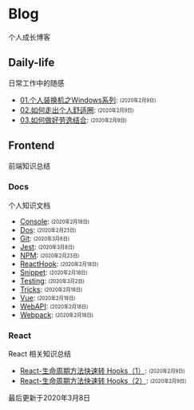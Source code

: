 
# Blog
个人成长博客


## Daily-life
日常工作中的随感

- [01.个人装换机之Windows系列](/daily-life/01.%E4%B8%AA%E4%BA%BA%E8%A3%85%E6%8D%A2%E6%9C%BA%E4%B9%8BWindows%E7%B3%BB%E5%88%97.md): <sub><sup>(2020年2月9日)</sup></sub>
- [02.如何走出个人舒适圈](/daily-life/02.%E5%A6%82%E4%BD%95%E8%B5%B0%E5%87%BA%E4%B8%AA%E4%BA%BA%E8%88%92%E9%80%82%E5%9C%88.md): <sub><sup>(2020年2月9日)</sup></sub>
- [03.如何做好劳逸结合](/daily-life/03.%E5%A6%82%E4%BD%95%E5%81%9A%E5%A5%BD%E5%8A%B3%E9%80%B8%E7%BB%93%E5%90%88.md): <sub><sup>(2020年2月9日)</sup></sub>

## Frontend
前端知识总结


### Docs
个人知识文档

- [Console](/frontend/docs/Console.md): <sub><sup>(2020年2月18日)</sup></sub>
- [Dos](/frontend/docs/Dos.md): <sub><sup>(2020年2月23日)</sup></sub>
- [Git](/frontend/docs/Git.md): <sub><sup>(2020年3月6日)</sup></sub>
- [Jest](/frontend/docs/Jest.md): <sub><sup>(2020年3月8日)</sup></sub>
- [NPM](/frontend/docs/NPM.md): <sub><sup>(2020年2月23日)</sup></sub>
- [ReactHook](/frontend/docs/ReactHook.md): <sub><sup>(2020年2月18日)</sup></sub>
- [Snippet](/frontend/docs/Snippet.md): <sub><sup>(2020年2月18日)</sup></sub>
- [Testing](/frontend/docs/Testing.md): <sub><sup>(2020年3月2日)</sup></sub>
- [Tricks](/frontend/docs/Tricks.md): <sub><sup>(2020年2月18日)</sup></sub>
- [Vue](/frontend/docs/Vue.md): <sub><sup>(2020年2月18日)</sup></sub>
- [WebAPI](/frontend/docs/WebAPI.md): <sub><sup>(2020年2月18日)</sup></sub>
- [Webpack](/frontend/docs/Webpack.md): <sub><sup>(2020年2月18日)</sup></sub>

### React
React 相关知识总结

- [React-生命周期方法快速转 Hooks（1）](/frontend/react/React-%E7%94%9F%E5%91%BD%E5%91%A8%E6%9C%9F%E6%96%B9%E6%B3%95%E5%BF%AB%E9%80%9F%E8%BD%AC%20Hooks%EF%BC%881%EF%BC%89.md): <sub><sup>(2020年2月9日)</sup></sub>
- [React-生命周期方法快速转 Hooks（2）](/frontend/react/React-%E7%94%9F%E5%91%BD%E5%91%A8%E6%9C%9F%E6%96%B9%E6%B3%95%E5%BF%AB%E9%80%9F%E8%BD%AC%20Hooks%EF%BC%882%EF%BC%89.md): <sub><sup>(2020年2月9日)</sup></sub>

最后更新于2020年3月8日

[^footnote]: timestamp-最后更新于2020年3月8日